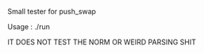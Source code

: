 Small tester for push_swap

Usage : ./run <amount of numbers> <max amount of operations>

IT DOES NOT TEST THE NORM OR WEIRD PARSING SHIT
